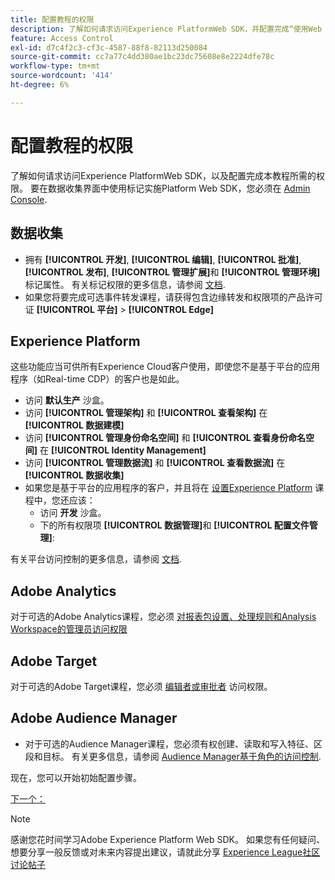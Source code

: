 ```yaml
---
title: 配置教程的权限
description: 了解如何请求访问Experience PlatformWeb SDK，并配置完成“使用Web SDK实施Adobe Experience Cloud”教程所需的权限。
feature: Access Control
exl-id: d7c4f2c3-cf3c-4587-88f8-82113d250084
source-git-commit: cc7a77c4dd380ae1bc23dc75608e8e2224dfe78c
workflow-type: tm+mt
source-wordcount: '414'
ht-degree: 6%

---
```


# 配置教程的权限

了解如何请求访问Experience PlatformWeb SDK，以及配置完成本教程所需的权限。 要在数据收集界面中使用标记实施Platform Web SDK，您必须在 [Admin Console](https://adminconsole.adobe.com).

## 数据收集

* 拥有 **[!UICONTROL 开发]**, **[!UICONTROL 编辑]**, **[!UICONTROL 批准]**, **[!UICONTROL 发布]**, **[!UICONTROL 管理扩展]**&#x200B;和 **[!UICONTROL 管理环境]** 标记属性。 有关标记权限的更多信息，请参阅 [文档](https://experienceleague.adobe.com/docs/experience-platform/tags/admin/user-permissions.html).
* 如果您将要完成可选事件转发课程，请获得包含边缘转发和权限项的产品许可证 **[!UICONTROL 平台]** > **[!UICONTROL Edge]**

## Experience Platform

这些功能应当可供所有Experience Cloud客户使用，即使您不是基于平台的应用程序（如Real-time CDP）的客户也是如此。

* 访问 **默认生产** 沙盒。
* 访问 **[!UICONTROL 管理架构]** 和 **[!UICONTROL 查看架构]** 在 **[!UICONTROL 数据建模]**
* 访问 **[!UICONTROL 管理身份命名空间]** 和 **[!UICONTROL 查看身份命名空间]** 在 **[!UICONTROL Identity Management]**
* 访问 **[!UICONTROL 管理数据流]** 和 **[!UICONTROL 查看数据流]** 在 **[!UICONTROL 数据收集]**
* 如果您是基于平台的应用程序的客户，并且将在 [设置Experience Platform](setup-experience-platform.md) 课程中，您还应该：
   * 访问 **开发** 沙盒。
   * 下的所有权限项 **[!UICONTROL 数据管理]**&#x200B;和 **[!UICONTROL 配置文件管理]**:


有关平台访问控制的更多信息，请参阅 [文档](https://experienceleague.adobe.com/docs/experience-platform/access-control/home.html?lang=zh-Hans).

## Adobe Analytics

对于可选的Adobe Analytics课程，您必须 [对报表包设置、处理规则和Analysis Workspace的管理员访问权限](https://experienceleague.adobe.com/docs/analytics/admin/admin-console/home.html?lang=zh-Hans)

## Adobe Target

对于可选的Adobe Target课程，您必须 [编辑者或审批者](https://experienceleague.adobe.com/docs/target/using/administer/manage-users/enterprise/properties-overview.html#section_8C425E43E5DD4111BBFC734A2B7ABC80) 访问权限。

## Adobe Audience Manager

* 对于可选的Audience Manager课程，您必须有权创建、读取和写入特征、区段和目标。 有关更多信息，请参阅 [Audience Manager基于角色的访问控制](https://experienceleague.adobe.com/docs/audience-manager-learn/tutorials/setup-and-admin/user-management/setting-permissions-with-role-based-access-control.html?lang=en).

现在，您可以开始初始配置步骤。

[下一个： ](configure-schemas.md)

>[!NOTE]
>
>感谢您花时间学习Adobe Experience Platform Web SDK。 如果您有任何疑问、想要分享一般反馈或对未来内容提出建议，请就此分享 [Experience League社区讨论帖子](https://experienceleaguecommunities.adobe.com/t5/adobe-experience-platform-launch/tutorial-discussion-implement-adobe-experience-cloud-with-web/td-p/444996)
